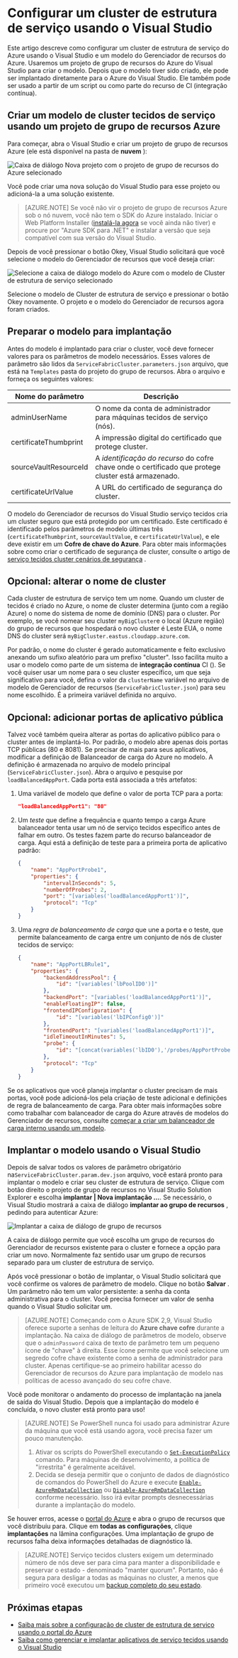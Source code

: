 <properties
   pageTitle="Configurando um cluster de estrutura de serviço usando o Visual Studio | Microsoft Azure"
   description="Descreve como configurar um cluster de estrutura de serviço usando o Gerenciador de recursos do Azure modelo criado por um projeto de grupo de recursos do Azure no Visual Studio"
   services="service-fabric"
   documentationCenter=".net"
   authors="karolz-ms"
   manager="adegeo"
   editor=""/>

<tags
   ms.service="service-fabric"
   ms.devlang="dotNet"
   ms.topic="article"
   ms.tgt_pltfrm="NA"
   ms.workload="NA"
   ms.date="10/06/2016"
   ms.author="karolz@microsoft.com"/>

# <a name="set-up-a-service-fabric-cluster-by-using-visual-studio"></a>Configurar um cluster de estrutura de serviço usando o Visual Studio
Este artigo descreve como configurar um cluster de estrutura de serviço do Azure usando o Visual Studio e um modelo do Gerenciador de recursos do Azure. Usaremos um projeto de grupo de recursos do Azure do Visual Studio para criar o modelo. Depois que o modelo tiver sido criado, ele pode ser implantado diretamente para o Azure do Visual Studio. Ele também pode ser usado a partir de um script ou como parte do recurso de CI (integração contínua).

## <a name="create-a-service-fabric-cluster-template-by-using-an-azure-resource-group-project"></a>Criar um modelo de cluster tecidos de serviço usando um projeto de grupo de recursos Azure
Para começar, abra o Visual Studio e criar um projeto de grupo de recursos Azure (ele está disponível na pasta de **nuvem** ):

![Caixa de diálogo Nova projeto com o projeto de grupo de recursos do Azure selecionado][1]

Você pode criar uma nova solução do Visual Studio para esse projeto ou adicioná-la a uma solução existente.

>[AZURE.NOTE] Se você não vir o projeto de grupo de recursos Azure sob o nó nuvem, você não tem o SDK do Azure instalado. Iniciar o Web Platform Installer ([instalá-la agora](http://www.microsoft.com/web/downloads/platform.aspx) se você ainda não tiver) e procure por "Azure SDK para .NET" e instalar a versão que seja compatível com sua versão do Visual Studio.

Depois de você pressionar o botão Okey, Visual Studio solicitará que você selecione o modelo do Gerenciador de recursos que você deseja criar:

![Selecione a caixa de diálogo modelo do Azure com o modelo de Cluster de estrutura de serviço selecionado][2]

Selecione o modelo de Cluster de estrutura de serviço e pressionar o botão Okey novamente. O projeto e o modelo do Gerenciador de recursos agora foram criados.

## <a name="prepare-the-template-for-deployment"></a>Preparar o modelo para implantação
Antes do modelo é implantado para criar o cluster, você deve fornecer valores para os parâmetros de modelo necessários. Esses valores de parâmetro são lidos da `ServiceFabricCluster.parameters.json` arquivo, que está na `Templates` pasta do projeto do grupo de recursos. Abra o arquivo e forneça os seguintes valores:

|Nome do parâmetro           |Descrição|
|-----------------------  |--------------------------|
|adminUserName            |O nome da conta de administrador para máquinas tecidos de serviço (nós).|
|certificateThumbprint    |A impressão digital do certificado que protege cluster.|
|sourceVaultResourceId    |A *identificação do recurso* do cofre chave onde o certificado que protege cluster está armazenado.|
|certificateUrlValue      |A URL do certificado de segurança do cluster.|

O modelo do Gerenciador de recursos do Visual Studio serviço tecidos cria um cluster seguro que está protegido por um certificado. Este certificado é identificado pelos parâmetros de modelo últimas três (`certificateThumbprint`, `sourceVaultValue`, e `certificateUrlValue`), e ele deve existir em um **Cofre de chave do Azure**. Para obter mais informações sobre como criar o certificado de segurança de cluster, consulte o artigo de [serviço tecidos cluster cenários de segurança](service-fabric-cluster-security.md#x509-certificates-and-service-fabric) .

## <a name="optional-change-the-cluster-name"></a>Opcional: alterar o nome de cluster
Cada cluster de estrutura de serviço tem um nome. Quando um cluster de tecidos é criado no Azure, o nome de cluster determina (junto com a região Azure) o nome do sistema de nome de domínio (DNS) para o cluster. Por exemplo, se você nomear seu cluster `myBigCluster`e o local (Azure região) do grupo de recursos que hospedará o novo cluster é Leste EUA, o nome DNS do cluster será `myBigCluster.eastus.cloudapp.azure.com`.

Por padrão, o nome do cluster é gerado automaticamente e feito exclusivo anexando um sufixo aleatório para um prefixo "cluster". Isso facilita muito a usar o modelo como parte de um sistema de **integração contínua** CI (). Se você quiser usar um nome para o seu cluster específico, um que seja significativo para você, defina o valor da `clusterName` variável no arquivo de modelo de Gerenciador de recursos (`ServiceFabricCluster.json`) para seu nome escolhido. É a primeira variável definida no arquivo.

## <a name="optional-add-public-application-ports"></a>Opcional: adicionar portas de aplicativo pública
Talvez você também queira alterar as portas do aplicativo público para o cluster antes de implantá-lo. Por padrão, o modelo abre apenas dois portas TCP públicas (80 e 8081). Se precisar de mais para seus aplicativos, modificar a definição de Balanceador de carga do Azure no modelo. A definição é armazenada no arquivo de modelo principal (`ServiceFabricCluster.json`). Abra o arquivo e pesquise por `loadBalancedAppPort`. Cada porta está associada a três artefatos:

1. Uma variável de modelo que define o valor de porta TCP para a porta:

    ```json
    "loadBalancedAppPort1": "80"
    ```

2. Um *teste* que define a frequência e quanto tempo a carga Azure balanceador tenta usar um nó de serviço tecidos específico antes de falhar em outro. Os testes fazem parte do recurso balanceador de carga. Aqui está a definição de teste para a primeira porta de aplicativo padrão:

    ```json
    {
        "name": "AppPortProbe1",
        "properties": {
            "intervalInSeconds": 5,
            "numberOfProbes": 2,
            "port": "[variables('loadBalancedAppPort1')]",
            "protocol": "Tcp"
        }
    }
    ```

3. Uma *regra de balanceamento de carga* que une a porta e o teste, que permite balanceamento de carga entre um conjunto de nós de cluster tecidos de serviço:

    ```json
    {
        "name": "AppPortLBRule1",
        "properties": {
            "backendAddressPool": {
                "id": "[variables('lbPoolID0')]"
            },
            "backendPort": "[variables('loadBalancedAppPort1')]",
            "enableFloatingIP": false,
            "frontendIPConfiguration": {
                "id": "[variables('lbIPConfig0')]"
            },
            "frontendPort": "[variables('loadBalancedAppPort1')]",
            "idleTimeoutInMinutes": 5,
            "probe": {
                "id": "[concat(variables('lbID0'),'/probes/AppPortProbe1')]"
            },
            "protocol": "Tcp"
        }
    }
    ```
Se os aplicativos que você planeja implantar o cluster precisam de mais portas, você pode adicioná-los pela criação de teste adicional e definições de regra de balanceamento de carga. Para obter mais informações sobre como trabalhar com balanceador de carga do Azure através de modelos do Gerenciador de recursos, consulte [começar a criar um balanceador de carga interno usando um modelo](../load-balancer/load-balancer-get-started-ilb-arm-template.md).

## <a name="deploy-the-template-by-using-visual-studio"></a>Implantar o modelo usando o Visual Studio
Depois de salvar todos os valores de parâmetro obrigatório na`ServiceFabricCluster.param.dev.json` arquivo, você estará pronto para implantar o modelo e criar seu cluster de estrutura de serviço. Clique com botão direito o projeto de grupo de recursos no Visual Studio Solution Explorer e escolha **implantar | Nova implantação …**. Se necessário, o Visual Studio mostrará a caixa de diálogo **implantar ao grupo de recursos** , pedindo para autenticar Azure:

![Implantar a caixa de diálogo de grupo de recursos][3]

A caixa de diálogo permite que você escolha um grupo de recursos do Gerenciador de recursos existente para o cluster e fornece a opção para criar um novo. Normalmente faz sentido usar um grupo de recursos separado para um cluster de estrutura de serviço.

Após você pressionar o botão de implantar, o Visual Studio solicitará que você confirme os valores de parâmetro de modelo. Clique no botão **Salvar** . Um parâmetro não tem um valor persistente: a senha da conta administrativa para o cluster. Você precisa fornecer um valor de senha quando o Visual Studio solicitar um.

>[AZURE.NOTE] Começando com o Azure SDK 2,9, Visual Studio oferece suporte a senhas de leitura do **Azure chave cofre** durante a implantação. Na caixa de diálogo de parâmetros de modelo, observe que o `adminPassword` caixa de texto de parâmetro tem um pequeno ícone de "chave" à direita. Esse ícone permite que você selecione um segredo cofre chave existente como a senha de administrador para cluster. Apenas certifique-se ao primeiro habilitar acesso do Gerenciador de recursos do Azure para implantação de modelo nas políticas de acesso avançado do seu cofre chave. 

Você pode monitorar o andamento do processo de implantação na janela de saída do Visual Studio. Depois que a implantação do modelo é concluída, o novo cluster está pronto para uso!

>[AZURE.NOTE] Se PowerShell nunca foi usado para administrar Azure da máquina que você está usando agora, você precisa fazer um pouco manutenção.
>1. Ativar os scripts do PowerShell executando o [`Set-ExecutionPolicy`](https://technet.microsoft.com/library/hh849812.aspx) comando. Para máquinas de desenvolvimento, a política de "irrestrita" é geralmente aceitável.
>2. Decida se deseja permitir que o conjunto de dados de diagnóstico de comandos do PowerShell do Azure e execute [`Enable-AzureRmDataCollection`](https://msdn.microsoft.com/library/mt619303.aspx) ou [`Disable-AzureRmDataCollection`](https://msdn.microsoft.com/library/mt619236.aspx) conforme necessário. Isso irá evitar prompts desnecessárias durante a implantação do modelo.

Se houver erros, acesse o [portal do Azure](https://portal.azure.com/) e abra o grupo de recursos que você distribuiu para. Clique em **todas as configurações**, clique **implantações** na lâmina configurações. Uma implantação de grupo de recursos falha deixa informações detalhadas de diagnóstico lá.

>[AZURE.NOTE] Serviço tecidos clusters exigem um determinado número de nós deve ser para cima para manter a disponibilidade e preservar o estado - denominado "manter quorum". Portanto, não é segura para desligar a todas as máquinas no cluster, a menos que primeiro você executou um [backup completo do seu estado](service-fabric-reliable-services-backup-restore.md).

## <a name="next-steps"></a>Próximas etapas
- [Saiba mais sobre a configuração de cluster de estrutura de serviço usando o portal do Azure](service-fabric-cluster-creation-via-portal.md)
- [Saiba como gerenciar e implantar aplicativos de serviço tecidos usando o Visual Studio](service-fabric-manage-application-in-visual-studio.md)

<!--Image references-->
[1]: ./media/service-fabric-cluster-creation-via-visual-studio/azure-resource-group-project-creation.png
[2]: ./media/service-fabric-cluster-creation-via-visual-studio/selecting-azure-template.png
[3]: ./media/service-fabric-cluster-creation-via-visual-studio/deploy-to-azure.png
